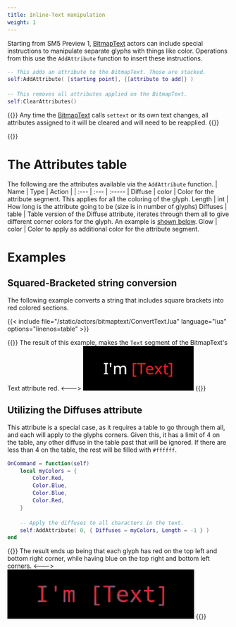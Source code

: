 ```yaml
---
title: Inline-Text manipulation
weight: 1
---
```


Starting from SM5 Preview 1, [BitmapText](../) actors can include special instructions to manipulate separate glyphs with things like color. Operations from this use the `AddAttribute` function to insert these instructions.

```lua
-- This adds an attribute to the BitmapText. These are stacked.
self:AddAttribute( [starting point], {[attribute to add]} )

-- This removes all attributes applied on the BitmapText.
self:ClearAttributes()
```

{{<hint type="important">}}
Any time the [BitmapText](../) calls `settext` or its own text changes, all attributes assigned to it will be cleared and will need to be reapplied.
{{</hint>}}

{{<toc>}}

# The Attributes table
The following are the attributes available via the `AddAttribute` function.
| Name | Type | Action |
| :--- | :--- | :----- |
Diffuse | color | Color for the attribute segment. This applies for all the coloring of the glyph.
Length | int | How long is the attribute going to be (size is in number of glyphs)
Diffuses | table | Table version of the Diffuse attribute, iterates through them all to give different corner colors for the glyph. An example is [shown below](#utilizing-the-diffuses-attribute).
Glow | color | Color to apply as additional color for the attribute segment.

# Examples

## Squared-Bracketed string conversion
The following example converts a string that includes square brackets into red colored sections.

{{< include file="/static/actors/bitmaptext/ConvertText.lua" language="lua" options="linenos=table" >}}

{{<columns>}}
The result of this example, makes the `Text` segment of the BitmapText's Text attribute red.
<--->
![](/theming/bitmap/colorAttrExample.png)
{{</columns>}}

## Utilizing the Diffuses attribute

This attribute is a special case, as it requires a table to go through them all, and each will apply to the glyphs corners.
Given this, it has a limit of 4 on the table, any other diffuse in the table past that will be ignored. If there are less than 4 on the table, the rest will be filled with `#ffffff`.

```lua
OnCommand = function(self)
	local myColors = {
		Color.Red,
		Color.Blue,
		Color.Blue,
		Color.Red,
	}

	-- Apply the diffuses to all characters in the text.
	self:AddAttribute( 0, { Diffuses = myColors, Length = -1 } )
end
```

{{<columns>}}
The result ends up being that each glyph has red on the top left and bottom right corner, while having blue on the top right and bottom left corners.
<--->
![](/theming/bitmap/colorDiffusesExample.png)
{{</columns>}}